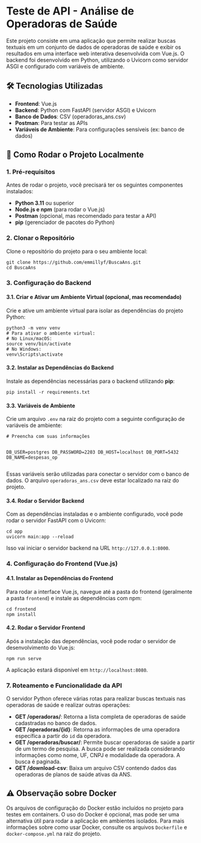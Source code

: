 <!DOCTYPE html>
<html lang="pt-BR">
<body>

<h1>Teste de API - Análise de Operadoras de Saúde</h1>

<p>Este projeto consiste em uma aplicação que permite realizar buscas textuais em um conjunto de dados de operadoras de saúde e exibir os resultados em uma interface web interativa desenvolvida com Vue.js. O backend foi desenvolvido em Python, utilizando o Uvicorn como servidor ASGI e configurado com variáveis de ambiente.</p>

<h2>🛠️ Tecnologias Utilizadas</h2>
<ul>
  <li><strong>Frontend</strong>: Vue.js</li>
  <li><strong>Backend</strong>: Python com FastAPI (servidor ASGI) e Uvicorn</li>
  <li><strong>Banco de Dados</strong>: CSV (operadoras_ans.csv)</li>
  <li><strong>Postman</strong>: Para testar as APIs</li>
  <li><strong>Variáveis de Ambiente</strong>: Para configurações sensíveis (ex: banco de dados)</li>
</ul>

<h2>🚀 Como Rodar o Projeto Localmente</h2>

<h3>1. Pré-requisitos</h3>
<p>Antes de rodar o projeto, você precisará ter os seguintes componentes instalados:</p>
<ul>
  <li><strong>Python 3.11</strong> ou superior</li>
  <li><strong>Node.js e npm</strong> (para rodar o Vue.js)</li>
  <li><strong>Postman</strong> (opcional, mas recomendado para testar a API)</li>
  <li><strong>pip</strong> (gerenciador de pacotes do Python)</li>
</ul>

<h3>2. Clonar o Repositório</h3>
<p>Clone o repositório do projeto para o seu ambiente local:</p>
<pre><code>git clone https://github.com/emmillyf/BuscaAns.git
cd BuscaAns</code></pre>

<h3>3. Configuração do Backend</h3>

<h4>3.1. Criar e Ativar um Ambiente Virtual (opcional, mas recomendado)</h4>
<p>Crie e ative um ambiente virtual para isolar as dependências do projeto Python:</p>
<pre><code>python3 -m venv venv
# Para ativar o ambiente virtual:
# No Linux/macOS:
source venv/bin/activate
# No Windows:
venv\Scripts\activate</code></pre>

<h4>3.2. Instalar as Dependências do Backend</h4>
<p>Instale as dependências necessárias para o backend utilizando <strong>pip</strong>:</p>
<pre><code>pip install -r requirements.txt</code></pre>

<h4>3.3. Variáveis de Ambiente</h4>
<p>Crie um arquivo <code>.env</code> na raiz do projeto com a seguinte configuração de variáveis de ambiente:</p>
<pre><code># Preencha com suas informações

DB_USER=postgres
DB_PASSWORD=2203
DB_HOST=localhost
DB_PORT=5432
DB_NAME=despesas_op</code></pre>
<p>Essas variáveis serão utilizadas para conectar o servidor com o banco de dados. O arquivo <code>operadoras_ans.csv</code> deve estar localizado na raiz do projeto.</p>

<h4>3.4. Rodar o Servidor Backend</h4>
<p>Com as dependências instaladas e o ambiente configurado, você pode rodar o servidor FastAPI com o Uvicorn:</p>
<pre><code>cd app
uvicorn main:app --reload</code></pre>
<p>Isso vai iniciar o servidor backend na URL <code>http://127.0.0.1:8000</code>.</p>

<h3>4. Configuração do Frontend (Vue.js)</h3>

<h4>4.1. Instalar as Dependências do Frontend</h4>
<p>Para rodar a interface Vue.js, navegue até a pasta do frontend (geralmente a pasta <code>frontend</code>) e instale as dependências com npm:</p>
<pre><code>cd frontend
npm install</code></pre>

<h4>4.2. Rodar o Servidor Frontend</h4>
<p>Após a instalação das dependências, você pode rodar o servidor de desenvolvimento do Vue.js:</p>
<pre><code>npm run serve</code></pre>
<p>A aplicação estará disponível em <code>http://localhost:8080</code>.</p>

<h3>7. Roteamento e Funcionalidade da API</h3>
<p>O servidor Python oferece várias rotas para realizar buscas textuais nas operadoras de saúde e realizar outras operações:</p>

<ul>
  <li><strong>GET /operadoras/</strong>: Retorna a lista completa de operadoras de saúde cadastradas no banco de dados.</li>
  <li><strong>GET /operadoras/{id}</strong>: Retorna as informações de uma operadora específica a partir do <code>id</code> da operadora.</li>
  <li><strong>GET /operadoras/buscar/</strong>: Permite buscar operadoras de saúde a partir de um termo de pesquisa. A busca pode ser realizada considerando informações como nome, UF, CNPJ e modalidade da operadora. A busca é paginada.</li>
  <li><strong>GET /download-csv</strong>: Baixa um arquivo CSV contendo dados das operadoras de planos de saúde ativas da ANS.</li>
</ul>
<h2>⚠️ Observação sobre Docker</h2>
<p>Os arquivos de configuração do Docker estão incluídos no projeto para testes em containers. O uso do Docker é opcional, mas pode ser uma alternativa útil para rodar a aplicação em ambientes isolados. Para mais informações sobre como usar Docker, consulte os arquivos <code>Dockerfile</code> e <code>docker-compose.yml</code> na raiz do projeto.</p>

</body>
</html>
